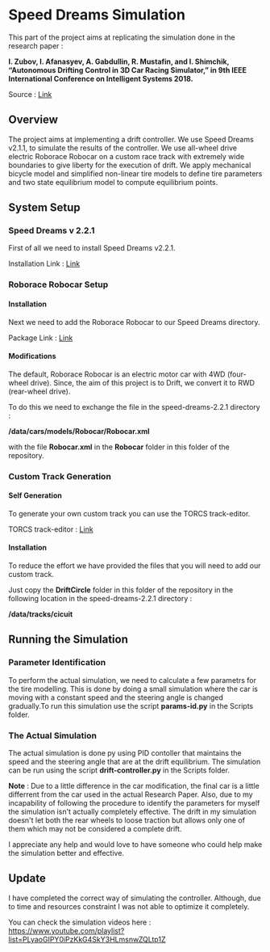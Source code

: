 # Speed Dreams Simulation

This part of the project aims at replicating the simulation done in the research paper :

**I. Zubov, I. Afanasyev, A. Gabdullin, R. Mustafin, and I. Shimchik, “Autonomous Drifting Control in 3D Car Racing Simulator,” in 9th IEEE International Conference on Intelligent Systems 2018.**

Source : [Link](https://www.researchgate.net/publication/328007272_Autonomous_Drifting_Control_in_3D_Car_Racing_Simulator)

## Overview

The project aims at implementing a drift controller. We use Speed Dreams v2.1.1, to simulate the results of the controller.
We use all-wheel drive electric Roborace Robocar on a custom race track with extremely wide boundaries to give liberty for the execution of drift. We apply mechanical bicycle model and simplified non-linear tire models to define tire parameters and two state equilibrium model to compute equilibrium points.

## System Setup

### Speed Dreams v 2.2.1

First of all we need to install Speed Dreams v2.2.1.

Installation Link : [Link](https://sourceforge.net/projects/speed-dreams/files/)

### Roborace Robocar Setup

#### Installation

Next we need to add the Roborace Robocar to our Speed Dreams directory.

Package Link : [Link](https://drive.google.com/file/d/0B1UoOlZhZcoiR0Q1eU9abGFPTUk/view?usp=sharing)

#### Modifications

The default, Roborace Robocar is an electric motor car with 4WD (four-wheel drive). Since, the aim of this project is to Drift, we convert it to RWD (rear-wheel drive).

To do this we need to exchange the file in the speed-dreams-2.2.1 directory :

**/data/cars/models/Robocar/Robocar.xml**

with the file **Robocar.xml** in the **Robocar** folder in this folder of the repository.

### Custom Track Generation

#### Self Generation

To generate your own custom track you can use the TORCS track-editor.

TORCS track-editor : [Link](http://www.berniw.org/trb/download/trackeditor-0.6.2c.tar.bz2)

#### Installation

To reduce the effort we have provided the files that you will need to add our custom track.

Just copy the **DriftCircle** folder in this folder of the repository in the following location in the speed-dreams-2.2.1 directory :

**/data/tracks/cicuit**

## Running the Simulation

### Parameter Identification

To perform the actual simulation, we need to calculate a few parametrs for the tire modelling. This is done by doing a small simulation where the car is moving with a constant speed and the steering angle is changed gradually.To run this simulation use the script **params-id.py** in the Scripts folder.

### The Actual Simulation

The actual simulation is done py using PID contoller that maintains the speed and the steering angle that are at the drift equilibrium.
The simulation can be run using the script **drift-controller.py** in the Scripts folder.

**Note** : Due to a little difference in the car modification, the final car is a little differrent from the car used in the actual Research Paper. Also, due to my incapability of following the procedure to identify the parameters for myself the simulation isn't actually completely effective. The drift in my simulation doesn't let both the rear wheels to loose traction but allows only one of them which may not be considered a complete drift.

I appreciate any help and would love to have someone who could help make the simulation better and effective.

## Update

I have completed the correct way of simulating the controller. Although, due to time and resources constraint I was not able to optimize it completely.

You can check the simulation videos here : https://www.youtube.com/playlist?list=PLyaoGIPY0iPzKkG4SkY3HLmsnwZQLtp1Z
